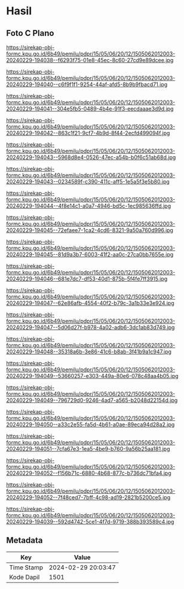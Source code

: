 # Hasil

## Foto C Plano

https://sirekap-obj-formc.kpu.go.id/6b49/pemilu/pdpr/15/05/06/20/12/1505062012003-20240229-194038--f6293f75-01e8-45ec-8c60-27cd9e89dcee.jpg

https://sirekap-obj-formc.kpu.go.id/6b49/pemilu/pdpr/15/05/06/20/12/1505062012003-20240229-194040--c6f9f1f1-9254-44af-afd5-8b9b9fbacd71.jpg

https://sirekap-obj-formc.kpu.go.id/6b49/pemilu/pdpr/15/05/06/20/12/1505062012003-20240229-194041--304e5fb5-0489-4b4e-91f3-eecdaaae3d9d.jpg

https://sirekap-obj-formc.kpu.go.id/6b49/pemilu/pdpr/15/05/06/20/12/1505062012003-20240229-194042--863c1f21-9cf7-4b9d-8f44-2ecfd499094f.jpg

https://sirekap-obj-formc.kpu.go.id/6b49/pemilu/pdpr/15/05/06/20/12/1505062012003-20240229-194043--5968d8e4-0526-47ec-a54b-b0f6c51ab68d.jpg

https://sirekap-obj-formc.kpu.go.id/6b49/pemilu/pdpr/15/05/06/20/12/1505062012003-20240229-194043--0234589f-c390-411c-aff5-1e5a5f3e5b80.jpg

https://sirekap-obj-formc.kpu.go.id/6b49/pemilu/pdpr/15/05/06/20/12/1505062012003-20240229-194044--4f8e14c1-a0a7-4946-bd5c-1ec985636ffd.jpg

https://sirekap-obj-formc.kpu.go.id/6b49/pemilu/pdpr/15/05/06/20/12/1505062012003-20240229-194045--72efaee7-1ca2-4cd6-8321-9a50a760d996.jpg

https://sirekap-obj-formc.kpu.go.id/6b49/pemilu/pdpr/15/05/06/20/12/1505062012003-20240229-194045--81d9a3b7-6003-41f2-aa0c-27ca0bb7655e.jpg

https://sirekap-obj-formc.kpu.go.id/6b49/pemilu/pdpr/15/05/06/20/12/1505062012003-20240229-194046--681e7dc7-df53-40d1-875b-5f4fe7ff3915.jpg

https://sirekap-obj-formc.kpu.go.id/6b49/pemilu/pdpr/15/05/06/20/12/1505062012003-20240229-194047--62e86afb-4554-40f2-b79c-3a1b33e3e924.jpg

https://sirekap-obj-formc.kpu.go.id/6b49/pemilu/pdpr/15/05/06/20/12/1505062012003-20240229-194047--5d06d27f-b978-4a02-adb6-3dc1ab83d749.jpg

https://sirekap-obj-formc.kpu.go.id/6b49/pemilu/pdpr/15/05/06/20/12/1505062012003-20240229-194048--35318a6b-3e86-41c6-b8ab-3f41b9a1c947.jpg

https://sirekap-obj-formc.kpu.go.id/6b49/pemilu/pdpr/15/05/06/20/12/1505062012003-20240229-194049--53660257-e303-449a-80e6-078c48aa4b05.jpg

https://sirekap-obj-formc.kpu.go.id/6b49/pemilu/pdpr/15/05/06/20/12/1505062012003-20240229-194049--796729d0-9246-4ad7-a565-b2048d22154d.jpg

https://sirekap-obj-formc.kpu.go.id/6b49/pemilu/pdpr/15/05/06/20/12/1505062012003-20240229-194050--a33c2e55-fa5d-4b61-a0ae-89eca94d28a2.jpg

https://sirekap-obj-formc.kpu.go.id/6b49/pemilu/pdpr/15/05/06/20/12/1505062012003-20240229-194051--7cfa67e3-1ea5-4be9-b760-9a56b25aa181.jpg

https://sirekap-obj-formc.kpu.go.id/6b49/pemilu/pdpr/15/05/06/20/12/1505062012003-20240229-194052--f156b71c-6880-4b68-877c-b736dc71bfa4.jpg

https://sirekap-obj-formc.kpu.go.id/6b49/pemilu/pdpr/15/05/06/20/12/1505062012003-20240229-194052--7f48ced7-7bff-4c98-ad19-2821b5200ce5.jpg

https://sirekap-obj-formc.kpu.go.id/6b49/pemilu/pdpr/15/05/06/20/12/1505062012003-20240229-194039--592d4742-5ce1-4f7d-9719-388b393589c4.jpg


## Metadata

| Key        | Value               |
| ---------- | ------------------- |
| Time Stamp | 2024-02-29 20:03:47 |
| Kode Dapil | 1501                |



